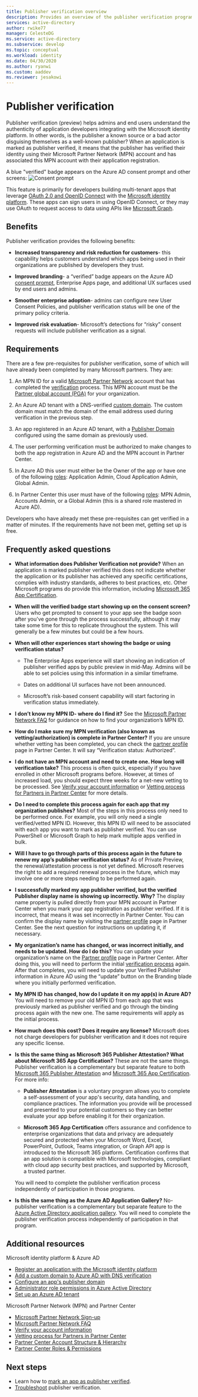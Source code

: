 ```yaml
---
title: Publisher verification overview
description: Provides an overview of the publisher verification program for the Microsoft identity platform. Lists the benefits, program requirements, and frequently asked questions.
services: active-directory
author: rwike77
manager: CelesteDG
ms.service: active-directory
ms.subservice: develop
ms.topic: conceptual
ms.workload: identity
ms.date: 04/30/2020
ms.author: ryanwi
ms.custom: aaddev
ms.reviewer: jesakowi
---
```


# Publisher verification

Publisher verification (preview) helps admins and end users understand the authenticity of application developers integrating with the Microsoft identity platform. In other words, is the publisher a known source or a bad actor disguising themselves as a well-known publisher? When an application is marked as publisher verified, it means that the publisher has verified their identity using their Microsoft Partner Network (MPN) account and has associated this MPN account with their application registration.

A blue "verified" badge appears on the Azure AD consent prompt and other screens:
![Consent prompt](./media/publisher-verification-overview/consent-prompt.png)

This feature is primarily for developers building multi-tenant apps that leverage [OAuth 2.0 and OpenID Connect](active-directory-v2-protocols.md) with the [Microsoft identity platform](v2-overview.md). These apps can sign users in using OpenID Connect, or they may use OAuth to request access to data using APIs like [Microsoft Graph](https://developer.microsoft.com/graph/).

## Benefits
Publisher verification provides the following benefits:
- **Increased transparency and risk reduction for customers**- this capability helps customers understand which apps being used in their organizations are published by developers they trust. 

- **Improved branding**- a “verified” badge appears on the Azure AD [consent prompt](application-consent-experience.md), Enterprise Apps page, and additional UX surfaces used by end users and admins. 

- **Smoother enterprise adoption**- admins can configure new User Consent Policies, and publisher verification status will be one of the primary policy criteria. 

- **Improved risk evaluation**- Microsoft’s detections for “risky” consent requests will include publisher verification as a signal. 

## Requirements
There are a few pre-requisites for publisher verification, some of which will have already been completed by many Microsoft partners. They are: 

1. An MPN ID for a valid [Microsoft Partner Network](https://partner.microsoft.com/membership) account that has completed the [verification](/partner-center/verification-responses) process. This MPN account must be the [Partner global account (PGA)](/partner-center/account-structure#the-top-level-is-the-partner-global-account-pga) for your organization. 

1. An Azure AD tenant with a DNS-verified [custom domain](/azure/active-directory/fundamentals/add-custom-domain). The custom domain must match the domain of the email address used during verification in the previous step. 

1. An app registered in an Azure AD tenant, with a [Publisher Domain](howto-configure-publisher-domain.md) configured using the same domain as previously used. 

1. The user performing verification must be authorized to make changes to both the app registration in Azure AD and the MPN account in Partner Center. 

  1. In Azure AD this user must either be the Owner of the app or have one of the following [roles](/azure/active-directory/users-groups-roles/directory-assign-admin-roles): Application Admin, Cloud Application Admin, Global Admin. 

  1. In Partner Center this user must have of the following [roles](/partner-center/permissions-overview): MPN Admin, Accounts Admin, or a Global Admin (this is a shared role mastered in Azure AD). 

Developers who have already met these pre-requisites can get verified in a matter of minutes. If the requirements have not been met, getting set up is free. 

## Frequently asked questions 

- **What information does Publisher Verification not provide?**  When an application is marked publisher verified this does not indicate whether the application or its publisher  has achieved any specific certifications, complies with industry standards, adheres to best practices, etc. Other Microsoft programs do provide this information, including [Microsoft 365 App Certification](/microsoft-365-app-certification/overview).

- **When will the verified badge start showing up on the consent screen?** Users who get prompted to consent to your app see the badge soon after you've gone through the process successfully, although it may take some time for this to replicate throughout the system. This will generally be a few minutes but could be a few hours. 

- **When will other experiences start showing the badge or using verification status?**  

  - The Enterprise Apps experience will start showing an indication of publisher verified apps by public preview in mid-May. Admins will be able to set policies using this information in a similar timeframe. 

  - Dates on additional UI surfaces have not been announced. 

  - Microsoft’s risk-based consent capability will start factoring in verification status immediately. 

- **I don’t know my MPN ID- where do I find it?** See the [Microsoft Partner Network FAQ](https://support.microsoft.com/help/4515614/frequently-asked-questions-joining-the-microsoft-partner-network-mpn) for guidance on how to find your organization’s MPN ID. 

- **How do I make sure my MPN verification (also known as vetting/authorization) is complete in Partner Center?** If you are unsure whether vetting has been completed, you can check the [partner profile](https://partner.microsoft.com/pcv/accountsettings/connectedpartnerprofile) page in Partner Center. It will say “Verification status: Authorized”. 

- **I do not have an MPN account and need to create one. How long will verification take?** This process is often quick, especially if you have enrolled in other Microsoft programs before. However, at times of increased load, you should expect three weeks for a net-new vetting to be processed. See [Verify your account information](/partner-center/verification-responses) or [Vetting process for Partners in Partner Center](https://support.microsoft.com/help/4522960/vetting-process-for-partners-in-partner-center) for more details. 

- **Do I need to complete this process again for each app that my organization publishes?** Most of the steps in this process only need to be performed once. For example, you will only need a single verified/vetted MPN ID. However, this MPN ID will need to be associated with each app you want to mark as publisher verified. You can use PowerShell or Microsoft Graph to help mark multiple apps verified in bulk. 

- **Will I have to go through parts of this process again in the future to renew my app’s publisher verification status?** As of Private Preview, the renewal/attestation process is not yet defined. Microsoft reserves the right to add a required renewal process in the future, which may involve one or more steps needing to be performed again. 

- **I successfully marked my app publisher verified, but the verified Publisher display name is showing up incorrectly. Why?** The display name property is pulled directly from your MPN account in Partner Center when you mark your app registration as publisher verified. If it is incorrect, that means it was set incorrectly in Partner Center. You can confirm the display name by visiting the [partner profile](https://partner.microsoft.com/pcv/accountsettings/connectedpartnerprofile) page in Partner Center. See the next question for instructions on updating it, if necessary. 

- **My organization’s name has changed, or was incorrect initially, and needs to be updated. How do I do this?** You can update your organization’s name on the [Partner profile](https://partner.microsoft.com/pcv/accountsettings/connectedpartnerprofile) page in Partner Center. After doing this, you will need to perform the initial [verification process](/partner-center/verification-responses) again. After that completes, you will need to update your Verified Publisher information in Azure AD using the “update” button on the Branding blade where you initially performed verification. 

- **My MPN ID has changed, how do I update it on my app(s) in Azure AD?** You will need to remove your old MPN ID from each app that was previously marked as publisher verified and go through the binding process again with the new one. The same requirements will apply as the initial process.  

- **How much does this cost? Does it require any license?** Microsoft does not charge developers for publisher verification and it does not require any specific license. 

- **Is this the same thing as Microsoft 365 Publisher Attestation? What about Microsoft 365 App Certification?** These are not the same things. Publisher verification is a complementary but separate feature to both [Microsoft 365 Publisher Attestation](/microsoft-365-app-certification/docs/attestation) and [Microsoft 365 App Certification](/microsoft-365-app-certification/docs/certification). For more info: 

  - **Publisher Attestation** is a voluntary program allows you to complete a self-assessment of your app's security, data handling, and compliance practices. The information you provide will be processed and presented to your potential customers so they can better evaluate your app before enabling it for their organization. 

  - **Microsoft 365 App Certification** offers assurance and confidence to enterprise organizations that data and privacy are adequately secured and protected when your Microsoft Word, Excel, PowerPoint, Outlook, Teams integration, or Graph API app is introduced to the Microsoft 365 platform. Certification confirms that an app solution is compatible with Microsoft technologies, compliant with cloud app security best practices, and supported by Microsoft, a trusted partner. 

  You will need to complete the publisher verification process independently of participation in those programs. 

- **Is this the same thing as the Azure AD Application Gallery?** No- publisher verification is a complementary but separate feature to the [Azure Active Directory application gallery](/azure/active-directory/azuread-dev/howto-app-gallery-listing). You will need to complete the publisher verification process independently of participation in that program. 

## Additional resources
Microsoft identity platform & Azure AD 

- [Register an application with the Microsoft identity platform](quickstart-register-app.md)
- [Add a custom domain to Azure AD with DNS verification](/azure/active-directory/fundamentals/add-custom-domain) 
- [Configure an app's publisher domain](howto-configure-publisher-domain.md)
- [Administrator role permissions in Azure Active Directory](/azure/active-directory/users-groups-roles/directory-assign-admin-roles)
- [Set up an Azure AD tenant](quickstart-create-new-tenant.md)

Microsoft Partner Network (MPN) and Partner Center 

- [Microsoft Partner Network Sign-up](https://partner.microsoft.com/membership)
- [Microsoft Partner Network FAQ](https://support.microsoft.com/help/4515614/frequently-asked-questions-joining-the-microsoft-partner-network-mpn)
- [Verify your account information](https://docs.microsoft.com/partner-center/verification-responses) 
- [Vetting process for Partners in Partner Center](https://support.microsoft.com/help/4522960/vetting-process-for-partners-in-partner-center) 
- [Partner Center Account Structure & Hierarchy](/partner-center/account-structure) 
- [Partner Center Roles & Permissions](/partner-center/permissions-overview) 

## Next steps
* Learn how to [mark an app as publisher verified](mark-app-as-publisher-verified.md).
* [Troubleshoot](troubleshoot-publisher-verification.md) publisher verification.